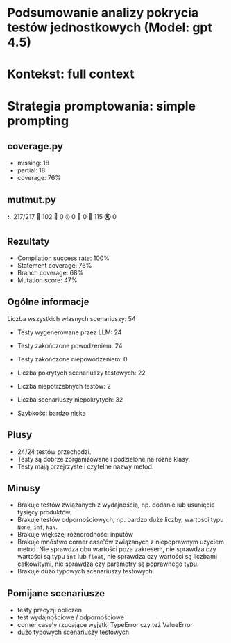 # Podsumowanie analizy pokrycia testów jednostkowych (Model: gpt 4.5)
# Kontekst: full context
# Strategia promptowania: simple prompting

## coverage.py
- missing: 18
- partial: 18
- coverage: 76%

## mutmut.py
⠦ 217/217  🎉 102 🫥 0  ⏰ 0  🤔 0  🙁 115  🔇 0

## Rezultaty
- Compilation success rate: 100%
- Statement coverage: 76%
- Branch coverage: 68%
- Mutation score: 47%

## Ogólne informacje

Liczba wszystkich własnych scenariuszy: 54

- Testy wygenerowane przez LLM: 24
- Testy zakończone powodzeniem: 24
- Testy zakończone niepowodzeniem: 0


- Liczba pokrytych scenariuszy testowych: 22
- Liczba niepotrzebnych testów: 2
- Liczba scenariuszy niepokrytych: 32
- Szybkość: bardzo niska

## Plusy

- 24/24 testów przechodzi.
- Testy są dobrze zorganizowane i podzielone na różne klasy.
- Testy mają przejrzyste i czytelne nazwy metod.

## Minusy

- Brakuje testów związanych z wydajnością, np. dodanie lub usunięcie tysięcy produktów.
- Brakuje testów odpornościowych, np. bardzo duże liczby, wartości typu `None`, `inf`, `NaN`.
- Brakuje większej różnorodności inputów
- Brakuje mnóstwo corner case'ów związanych z niepoprawnym użyciem metod. Nie sprawdza obu wartości poza zakresem, nie sprawdza czy wartości są typu `int` lub `float`, nie sprawdza czy wartości są liczbami całkowitymi, nie sprawdza czy parametry są poprawnego typu.
- Brakuje dużo typowych scenariuszy testowych.

## Pomijane scenariusze

- testy precyzji obliczeń
- test wydajnościowe / odpornościowe
- corner case'y rzucające wyjątki TypeError czy też ValueError
- dużo typowych scenariuszy testowych
